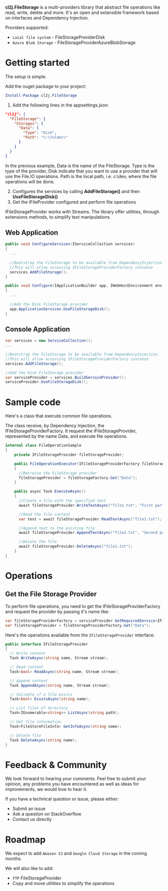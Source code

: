 **cl2j.FileStorage** is a multi-providers library that abstract file operations like read, write, delete and more. It's an open and extensible framework based on interfaces and Dependency Injection.

Providers supported:
- ```Local file system``` - FileStorageProviderDisk
- ```Azure Blob Storage``` - FileStorageProviderAzureBlobStorage

# Getting started

The setup is simple.

Add the nuget package to your project:
```powershell
Install-Package cl2j.FileStorage
```

1. Add the following lines in the appsettings.json:
```json
"cl2j": {
  "FileStorage": {
    "Storages": {
      "Data": {
        "Type": "Disk",
        "Path": "c:\folder>"
      }
    }
  }
}
```

In the previous example, Data is the name of the FileStorage.
Type is the type of the provider, Disk indicate that you want to use a provider that will use the File.IO operations.
Path is the local path, i.e. c:\dev, where the file operations will be done.

2. Configures the services by calling **AddFileStorage()** and then **UseFileStorageDisk()**
4. Get the IFileProvider configured and perform file operations

IFileStorageProvider works with Streams. The library offer utilities, through extensions methods, to simplify text manipulations.

## Web Application
```cs
public void ConfigureServices(IServiceCollection services)
{
  ...
  
  //Bootstrap the FileStorage to be available from DependencyInjection.
  //This will allow accessing IFileStorageProviderFactory instance
  services.AddFileStorage(); 
}

public void Configure(IApplicationBuilder app, IWebHostEnvironment env)
{
  ...
  
  //Add the Disk FileStorage provider
  app.ApplicationServices.UseFileStorageDisk();
}
```

## Console Application
```cs
var services = new ServiceCollection();
...

//Bootstrap the FileStorage to be available from DependencyInjection.
//This will allow accessing IFileStorageProviderFactory instance
services.AddFileStorage();

//Add the Disk FileStorage provider
var serviceProvider = services.BuildServiceProvider();
serviceProvider.UseFileStorageDisk();
```

# Sample code

Here's a class that execute common file operations.

The class receive, by Dependency Injection, the IFileStorageProviderFactory. It request the IFileStorageProvider, represented by the name Data, and execute file operations.

```cs
internal class FileOperationSample
{
    private IFileStorageProvider fileStorageProvider;

    public FileOperationExecutor(IFileStorageProviderFactory fileStorageFactory)
    {
      //Retreive the FileStorage provider
      fileStorageProvider = fileStorageFactory.Get("Data");
    }

    public async Task ExecuteAsync()
    {
      //Create a file with the specified text
      await fileStorageProvider.WriteTextAsync("file1.txt", "First part of the text");

      //Read the file content
      var text = await fileStorageProvider.ReadTextAsync("file1.txt");

      //Append text to the existing file
      await fileStorageProvider.AppendTextAsync("file1.txt", "Second part of the text");

      //Delete the file
      await fileStorageProvider.DeleteAsync("file1.txt");
    }
}    
```

# Operations

## Get the File Storage Provider

To perform file operations, you need to get the IFileStorageProviderFactory and request the provider by passing it's name like:
```cs
var fileStorageProviderFactory = serviceProvider.GetRequiredService<IFileStorageProviderFactory>();
var fileStorageProvider = fileStorageProviderFactory.Get("Data");
```

Here's the operations available from the ```IFileStorageProvider``` interface:
```cs
public interface IFileStorageProvider
{
  // Write content
  Task WriteAsync(string name, Stream stream);

  // Read content
  Task<bool> ReadAsync(string name, Stream stream);

  // Append content
  Task AppendAsync(string name, Stream stream);

  // Validate if a file exists
  Task<bool> ExistsAsync(string name);

  // List files of directory
  Task<IEnumerable<string>> ListAsync(string path);

  // Get file information
  Task<FileStoreFileInfo> GetInfoAsync(string name);

  // Delete file
  Task DeleteAsync(string name);
}
```

# Feedback & Community

We look forward to hearing your comments. 
Feel free to submit your opinion, any problems you have encountered as well as ideas for improvements, we would love to hear it.

If you have a technical question or issue, please either:
- Submit an issue
- Ask a question on StackOverflow
- Contact us directly

# Roadmap

We expect to add ```Amazon S3``` and ```Google Cloud Storage``` in the coming months.

We will also like to add:
- ```FTP``` FileStorageProvider
- Copy and move utilities to simplify the operations
